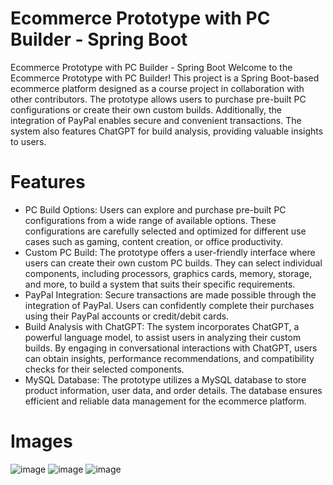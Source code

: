 # Ecommerce Prototype with PC Builder - Spring Boot


Ecommerce Prototype with PC Builder - Spring Boot
Welcome to the Ecommerce Prototype with PC Builder! This project is a Spring Boot-based ecommerce platform designed as a course project in collaboration with other contributors. 
The prototype allows users to purchase pre-built PC configurations or create their own custom builds. Additionally, 
the integration of PayPal enables secure and convenient transactions. The system also features ChatGPT for build analysis, providing valuable insights to users.

# Features

- PC Build Options: Users can explore and purchase pre-built PC configurations from a wide range of available options. These configurations are carefully selected and optimized for different use cases such as gaming, content creation, or office productivity.
- Custom PC Build: The prototype offers a user-friendly interface where users can create their own custom PC builds. They can select individual components, including processors, graphics cards, memory, storage, and more, to build a system that suits their specific requirements.
- PayPal Integration: Secure transactions are made possible through the integration of PayPal. Users can confidently complete their purchases using their PayPal accounts or credit/debit cards.
- Build Analysis with ChatGPT: The system incorporates ChatGPT, a powerful language model, to assist users in analyzing their custom builds. By engaging in conversational interactions with ChatGPT, users can obtain insights, performance recommendations, and compatibility checks for their selected components.
- MySQL Database: The prototype utilizes a MySQL database to store product information, user data, and order details. The database ensures efficient and reliable data management for the ecommerce platform.

# Images 

![image](https://github.com/Nidala96/PcShop/assets/121960989/b2fd33c8-8437-4e1f-b214-7edb35cdbcd2)
![image](https://github.com/Nidala96/PcShop/assets/121960989/46a85cd5-2226-4ded-9356-d1d4b8fa849a)
![image](https://github.com/Nidala96/PcShop/assets/121960989/3a5b6ba3-edda-4bf8-a09c-897cd33d81f9)


